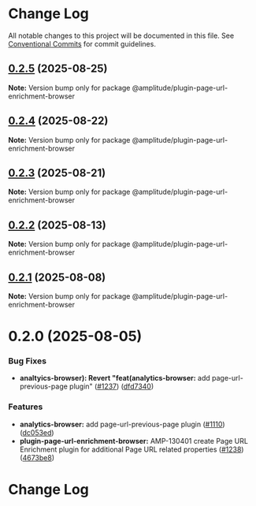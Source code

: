 # Change Log

All notable changes to this project will be documented in this file.
See [Conventional Commits](https://conventionalcommits.org) for commit guidelines.

## [0.2.5](https://github.com/amplitude/Amplitude-TypeScript/compare/@amplitude/plugin-page-url-enrichment-browser@0.2.4...@amplitude/plugin-page-url-enrichment-browser@0.2.5) (2025-08-25)

**Note:** Version bump only for package @amplitude/plugin-page-url-enrichment-browser





## [0.2.4](https://github.com/amplitude/Amplitude-TypeScript/compare/@amplitude/plugin-page-url-enrichment-browser@0.2.3...@amplitude/plugin-page-url-enrichment-browser@0.2.4) (2025-08-22)

**Note:** Version bump only for package @amplitude/plugin-page-url-enrichment-browser





## [0.2.3](https://github.com/amplitude/Amplitude-TypeScript/compare/@amplitude/plugin-page-url-enrichment-browser@0.2.2...@amplitude/plugin-page-url-enrichment-browser@0.2.3) (2025-08-21)

**Note:** Version bump only for package @amplitude/plugin-page-url-enrichment-browser





## [0.2.2](https://github.com/amplitude/Amplitude-TypeScript/compare/@amplitude/plugin-page-url-enrichment-browser@0.2.1...@amplitude/plugin-page-url-enrichment-browser@0.2.2) (2025-08-13)

**Note:** Version bump only for package @amplitude/plugin-page-url-enrichment-browser





## [0.2.1](https://github.com/amplitude/Amplitude-TypeScript/compare/@amplitude/plugin-page-url-enrichment-browser@0.2.0...@amplitude/plugin-page-url-enrichment-browser@0.2.1) (2025-08-08)

**Note:** Version bump only for package @amplitude/plugin-page-url-enrichment-browser





# 0.2.0 (2025-08-05)


### Bug Fixes

* **analtyics-browser): Revert "feat(analytics-browser:** add page-url-previous-page plugin" ([#1237](https://github.com/amplitude/Amplitude-TypeScript/issues/1237)) ([dfd7340](https://github.com/amplitude/Amplitude-TypeScript/commit/dfd7340f6519e647a814b3c66913b0c96b0567cf))


### Features

* **analytics-browser:** add page-url-previous-page plugin ([#1110](https://github.com/amplitude/Amplitude-TypeScript/issues/1110)) ([dc053ed](https://github.com/amplitude/Amplitude-TypeScript/commit/dc053ed9f0b6378fce6a49f6a6e4196f3622bd25))
* **plugin-page-url-enrichment-browser:** AMP-130401 create Page URL Enrichment plugin for additional Page URL related properties ([#1238](https://github.com/amplitude/Amplitude-TypeScript/issues/1238)) ([4673be8](https://github.com/amplitude/Amplitude-TypeScript/commit/4673be86ab5535fdca66d1743ef4ee071d5fdef7))





# Change Log

